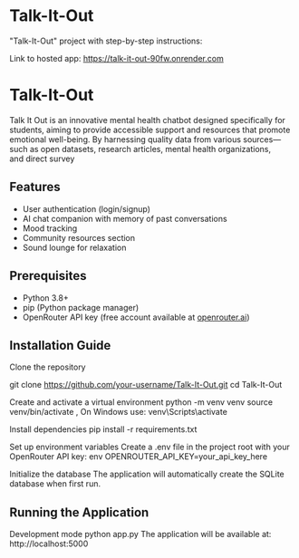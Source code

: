 # Talk-It-Out

 "Talk-It-Out" project with step-by-step instructions:

Link to hosted app: https://talk-it-out-90fw.onrender.com

# Talk-It-Out
Talk It Out is an innovative mental health chatbot designed specifically for students, aiming to provide accessible support and resources that promote emotional well-being. By harnessing quality data from various sources—such as open datasets, research articles, mental health organizations, and direct survey

## Features

- User authentication (login/signup)
- AI chat companion with memory of past conversations
- Mood tracking
- Community resources section
- Sound lounge for relaxation

## Prerequisites

- Python 3.8+
- pip (Python package manager)
- OpenRouter API key (free account available at [openrouter.ai](https://openrouter.ai))

## Installation Guide

Clone the repository

  git clone https://github.com/your-username/Talk-It-Out.git
  cd Talk-It-Out

Create and activate a virtual environment
  python -m venv venv
  source venv/bin/activate , On Windows use: venv\Scripts\activate

Install dependencies
  pip install -r requirements.txt

Set up environment variables
  Create a .env file in the project root with your OpenRouter API key:
  env
  OPENROUTER_API_KEY=your_api_key_here

Initialize the database
  The application will automatically create the SQLite database when first run.

## Running the Application
Development mode
  python app.py
  The application will be available at: http://localhost:5000
